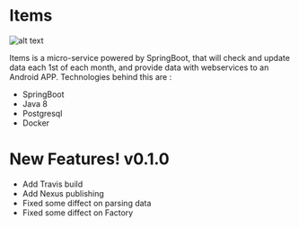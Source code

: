 # Items
![alt text](https://travis-ci.org/kgiroux/items.svg?branch=master)

Items is a micro-service powered by SpringBoot, that will check and update data each 1st of each month, and provide data with webservices to an Android APP. 
Technologies behind this are : 

  - SpringBoot
  - Java 8
  - Postgresql
  - Docker

# New Features! v0.1.0

  - Add Travis build
  - Add Nexus publishing
  - Fixed some diffect on parsing data
  - Fixed some diffect on Factory 

